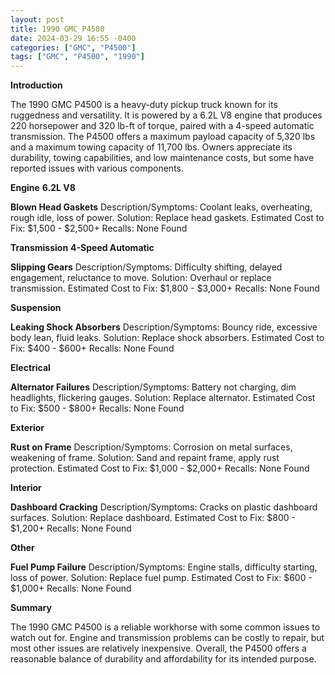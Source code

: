 ```yaml
---
layout: post
title: 1990 GMC P4500
date: 2024-03-29 16:55 -0400
categories: ["GMC", "P4500"]
tags: ["GMC", "P4500", "1990"]
---
```

**Introduction**

The 1990 GMC P4500 is a heavy-duty pickup truck known for its ruggedness and versatility. It is powered by a 6.2L V8 engine that produces 220 horsepower and 320 lb-ft of torque, paired with a 4-speed automatic transmission. The P4500 offers a maximum payload capacity of 5,320 lbs and a maximum towing capacity of 11,700 lbs. Owners appreciate its durability, towing capabilities, and low maintenance costs, but some have reported issues with various components.

**Engine**
**6.2L V8**

**Blown Head Gaskets**
Description/Symptoms: Coolant leaks, overheating, rough idle, loss of power.
Solution: Replace head gaskets.
Estimated Cost to Fix: $1,500 - $2,500+
Recalls: None Found

**Transmission**
**4-Speed Automatic**

**Slipping Gears**
Description/Symptoms: Difficulty shifting, delayed engagement, reluctance to move.
Solution: Overhaul or replace transmission.
Estimated Cost to Fix: $1,800 - $3,000+
Recalls: None Found

**Suspension**

**Leaking Shock Absorbers**
Description/Symptoms: Bouncy ride, excessive body lean, fluid leaks.
Solution: Replace shock absorbers.
Estimated Cost to Fix: $400 - $600+
Recalls: None Found

**Electrical**

**Alternator Failures**
Description/Symptoms: Battery not charging, dim headlights, flickering gauges.
Solution: Replace alternator.
Estimated Cost to Fix: $500 - $800+
Recalls: None Found

**Exterior**

**Rust on Frame**
Description/Symptoms: Corrosion on metal surfaces, weakening of frame.
Solution: Sand and repaint frame, apply rust protection.
Estimated Cost to Fix: $1,000 - $2,000+
Recalls: None Found

**Interior**

**Dashboard Cracking**
Description/Symptoms: Cracks on plastic dashboard surfaces.
Solution: Replace dashboard.
Estimated Cost to Fix: $800 - $1,200+
Recalls: None Found

**Other**

**Fuel Pump Failure**
Description/Symptoms: Engine stalls, difficulty starting, loss of power.
Solution: Replace fuel pump.
Estimated Cost to Fix: $600 - $1,000+
Recalls: None Found

**Summary**

The 1990 GMC P4500 is a reliable workhorse with some common issues to watch out for. Engine and transmission problems can be costly to repair, but most other issues are relatively inexpensive. Overall, the P4500 offers a reasonable balance of durability and affordability for its intended purpose.
